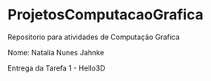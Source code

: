 # ProjetosComputacaoGrafica

Repositorio para atividades de Computação Grafica

Nome: Natalia Nunes Jahnke

Entrega da Tarefa 1 - Hello3D
